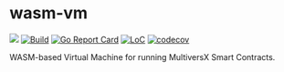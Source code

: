 # wasm-vm

[![](https://img.shields.io/badge/made%20by-MultiversX-blue.svg)](http://multiversx.com/)
[![Build](https://github.com/multiversx/mx-chain-vm-go/actions/workflows/build-test.yml/badge.svg?branch=master)](https://github.com/multiversx/mx-chain-vm-go/actions)
[![Go Report Card](https://goreportcard.com/badge/github.com/multiversx/mx-chain-vm-go)](https://goreportcard.com/report/github.com/multiversx/mx-chain-vm-go)
[![LoC](https://tokei.rs/b1/github/multiversx/mx-chain-vm-go?category=code)](https://github.com/multiversx/mx-chain-vm-go)
[![codecov](https://codecov.io/gh/multiversx/mx-chain-vm-go/branch/master/graph/badge.svg?token=MYS5EDASOJ)](https://codecov.io/gh/multiversx/mx-chain-vm-go)

WASM-based Virtual Machine for running MultiversX Smart Contracts.
